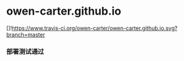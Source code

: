 # owen-carter.github.io
[]!https://www.travis-ci.org/owen-carter/owen-carter.github.io.svg?branch=master

### 部署测试通过
